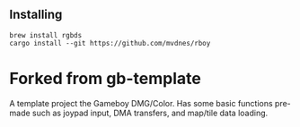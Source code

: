 ## Installing

```
brew install rgbds
cargo install --git https://github.com/mvdnes/rboy
```
# Forked from gb-template

A template project the Gameboy DMG/Color. Has some basic functions pre-made such as joypad input,
DMA transfers, and map/tile data loading.
